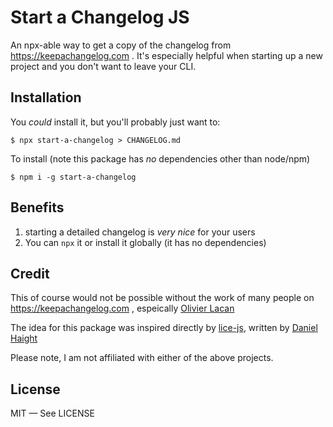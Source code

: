 # Start a Changelog JS

An npx-able way to get a copy of the changelog from https://keepachangelog.com .
It's especially helpful when starting up a new project and you don't want to
leave your CLI.

## Installation

You _could_ install it, but you'll probably just want to:

```
$ npx start-a-changelog > CHANGELOG.md
```

To install (note this package has _no_ dependencies other than node/npm)

```
$ npm i -g start-a-changelog
```

## Benefits

1. starting a detailed changelog is _very nice_ for your users
2. You can `npx` it or install it globally (it has no dependencies)

## Credit

This of course would not be possible without the work of many people on
https://keepachangelog.com , espeically [Olivier
Lacan](https://github.com/olivierlacan)

The idea for this package was inspired directly by
[lice-js](https://www.npmjs.com/package/license), written by [Daniel
Haight](https://github.com/Daniel1of1)

Please note, I am not affiliated with either of the above projects.

## License

MIT — See LICENSE
